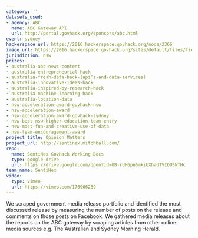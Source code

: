 ```yaml
---
category: ''
datasets_used:
- agency: ABC
  name: ABC Gateway API
  url: http://portal.govhack.org/sponsors/abc.html
event: sydney
hackerspace_url: https://2016.hackerspace.govhack.org/node/2366
image_url: https://2016.hackerspace.govhack.org/sites/default/files/field/image/transparent_Opinion%20Matters%20Logo.png
jurisdiction: nsw
prizes:
- australia-abc-news-content
- australia-entrepreneurial-hack
- australia-fresh-data-hack-(api’s-and-data-services)
- australia-innovative-ideas-hack
- australia-inspired-by-research-hack
- australia-machine-learning-hack
- australia-location-data
- nsw-acceleration-award-govhack-nsw
- nsw-acceleration-award
- nsw-acceleration-award-govhack-sydney
- nsw-best-nsw-higher-education-team-entry
- nsw-most-fun-and-creative-use-of-data
- nsw-team-encouragement-award
project_title: Opinion Matters
project_url: http://sentinex.mitchball.com/
repo:
  name: SentiNex GovHack Working Docs
  type: google-drive
  url: https://drive.google.com/open?id=0B-rUH6pu6mkiUXhadTVIOU5NTHc
team_name: SentiNex
video:
  type: vimeo
  url: https://vimeo.com/176906289
---
```


We scraped government media release portfolio and identified the most discussed release by measuring the number of posts on the release and comments on those posts on Facebook. We gathered media releases about the reports on the ABC gateway by scraping articles from other online media sources e.g. The Australian and Sydney Morning Herald.